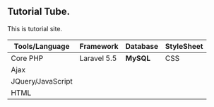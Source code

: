 ## Tutorial Tube.
This is tutorial site.

| Tools/Language | Framework | Database | StyleSheet |
| --- | -- | -- | -- |
| Core PHP | Laravel 5.5 | **MySQL** | CSS |
| Ajax |
| JQuery/JavaScript |
| HTML |

